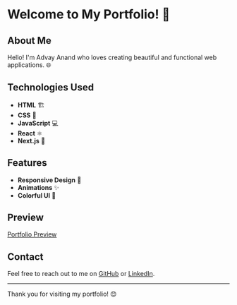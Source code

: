 # Welcome to My Portfolio! 🎉

## About Me
Hello! I'm Advay Anand who loves creating beautiful and functional web applications. 🌐

## Technologies Used
- **HTML** 🏗️
- **CSS** 🎨
- **JavaScript** 💻
- **React** ⚛️
- **Next.js** 🚀

## Features
- **Responsive Design** 📱
- **Animations** ✨
- **Colorful UI** 🌈

## Preview
[Portfolio Preview](https://v0-advay-anand-portfolio-rj.vercel.app/)

## Contact
Feel free to reach out to me on [GitHub](https://github.com/advay77) or [LinkedIn](https://www.linkedin.com/in/advay-anand-a89024277/).

---

Thank you for visiting my portfolio! 😊
